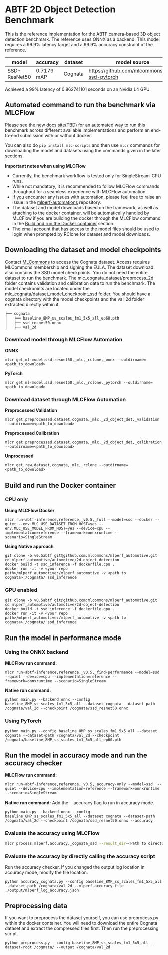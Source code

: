 # ABTF 2D Object Detection Benchmark

This is the reference implementation for the ABTF camera-based 3D object detection benchmark. The reference uses ONNX as a backend. This model requires a 99.9% latency target and a 99.9% accuracy constraint of the reference.

| model | accuracy | dataset | model source | precision |
| ---- | ---- | ---- | ---- | ---- |
| SSD-ResNet50 | 0.7179 mAP | Cognata | https://github.com/mlcommons/abtf-ssd-pytorch | fp32 |

Achieved a 99% latency of 0.862741101 seconds on an Nvidia L4 GPU.

## Automated command to run the benchmark via MLCFlow

Please see the [new docs site]()(TBD) for an automated way to run this benchmark across different available implementations and perform an end-to-end submission with or without docker.

You can also do `pip install mlc-scripts` and then use `mlcr` commands for downloading the model and datasets using the commands given in the later sections.

**Important notes when using MLCFlow**

- Currently, the benchmark workflow is tested only for SingleStream-CPU runs.
- While not mandatory, it is recommended to follow MLCFlow commands throughout for a seamless experience with MLCFlow automation.
- If you encounter any issues with automation, please feel free to raise an issue in the [mlperf-automations](https://github.com/mlcommons/mlperf-automations/issues) repository.
- The dataset and model downloads based on the framework, as well as attaching to the docker container, will be automatically handled by MLCFlow if you are building the docker through the MLCFlow command in the [Build and run the Docker container](#build-and-run-the-docker-container) section.
- The email account that has access to the model files should be used to login when prompted by RClone for dataset and model downloads.
 

## Downloading the dataset and model checkpoints
Contact [MLCommons](https://mlcommons.org/datasets/cognata) to access the Cognata dataset. Access requires MLCommons membership and signing the EULA. The dataset download also contains the SSD model checkpoints. You do not need the entire dataset to run the benchmark. The mlc_cognata_dataset/preprocess_2d folder contains validation and calibration data to run the benchmark. The model checkpoints are located under the mlc_cognata/dataset_model_checkpoint_ssd folder. You should have a cognata directory with the model checkpoints and the val_2d folder extracted directly within it.

```
├── cognata
│   ├── baseline_8MP_ss_scales_fm1_5x5_all_ep60.pth
│   ├── ssd_resnet50.onnx
│   ├── val_2d
```

### Download model through MLCFlow Automation

**ONNX**
```
mlcr get,ml-model,ssd,resnet50,_mlc,_rclone,_onnx --outdirname=<path_to_download>
```

**PyTorch**
```
mlcr get,ml-model,ssd,resnet50,_mlc,_rclone,_pytorch --outdirname=<path_to_download>
```

### Download dataset through MLCFlow Automation

**Preprocessed Validation**
```
mlcr get,preprocessed,dataset,cognata,_mlc,_2d_object_det,_validation --outdirname=<path_to_download>
```

**Preprocessed Calibration**
```
mlcr get,preprocessed,dataset,cognata,_mlc,_2d_object_det,_calibration --outdirname=<path_to_download>
```

**Unprocessed**
```
mlcr get,raw,dataset,cognata,_mlc,_rclone --outdirname=<path_to_download>
```


## Build and run the Docker container


### CPU only

**Using MLCFlow Docker**

```
mlcr run-abtf-inference,reference,_v0.5,_full --model=ssd --docker --quiet --env.MLC_USE_DATASET_FROM_HOST=yes --env.MLC_USE_MODEL_FROM_HOST=yes --device=cpu --implementation=reference --framework=onnxruntime --scenario=SingleStream
```

**Using Native approach**

```
git clone -b v0.5abtf git@github.com:mlcommons/mlperf_automotive.git
cd mlperf_automotive/automotive/2d-object-detection
docker build -t ssd_inference -f dockerfile.cpu .
docker run -it -v <your repo path>/mlperf_automotive:/mlperf_automotive -v <path to cognata>:/cognata/ ssd_inference
```

### GPU enabled
```
git clone -b v0.5abtf git@github.com:mlcommons/mlperf_automotive.git
cd mlperf_automotive/automotive/2d-object-detection
docker build -t ssd_inference -f dockerfile.gpu .
docker run -it -v <your repo path>/mlperf_automotive:/mlperf_automotive -v <path to cognata>:/cognata/ ssd_inference
```

## Run the model in performance mode
### Using the ONNX backend

**MLCFlow run command:**

```
mlcr run-abtf-inference,reference,_v0.5,_find-performance --model=ssd  --quiet --device=cpu --implementation=reference --framework=onnxruntime --scenario=SingleStream 
```

**Native run command:**
```
python main.py --backend onnx --config baseline_8MP_ss_scales_fm1_5x5_all --dataset cognata --dataset-path /cognata/val_2d --checkpoint /cognata/ssd_resnet50.onnx
```

### Using PyTorch
```
python main.py --config baseline_8MP_ss_scales_fm1_5x5_all --dataset cognata --dataset-path /cognata/val_2d --checkpoint /cognata/baseline_8MP_ss_scales_fm1_5x5_all_ep60.pth
```

## Run the model in accuracy mode and run the accuracy checker

**MLCFlow run command:**

```
mlcr run-abtf-inference,reference,_v0.5,_accuracy-only --model=ssd  --quiet --device=cpu --implementation=reference --framework=onnxruntime --scenario=SingleStream 
```

**Native run command:**
Add the --accuracy flag to run in accuracy mode.

```
python main.py --backend onnx --config baseline_8MP_ss_scales_fm1_5x5_all --dataset cognata --dataset-path /cognata/val_2d --checkpoint /cognata/ssd_resnet50.onnx --accuracy
```

### Evaluate the accuracy using MLCFlow
```bash
mlcr process,mlperf,accuracy,_cognata_ssd --result_dir=<Path to directory where files are generated after the benchmark run>
```

### Evaluate the accuracy by directly calling the accuracy script

Run the accuracy checker. If you changed the output log location in accuracy mode, modify the file location.
```
python accuracy_cognata.py --config baseline_8MP_ss_scales_fm1_5x5_all --dataset-path /cognata/val_2d --mlperf-accuracy-file ./output/mlperf_log_accuracy.json
```


## Preprocessing data
If you want to preprocess the dataset yourself, you can use preprocess.py within the docker container. You will need to download the entire Cognata dataset and extract the compressed files first. Then run the preprocessing script.
```
python preprocess.py --config baseline_8MP_ss_scales_fm1_5x5_all --dataset-root /cognata/ --output /cognata/val_2d
```
